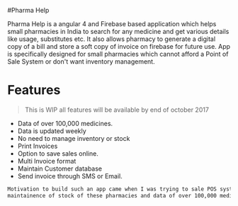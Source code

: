 #Pharma Help

Pharma Help is a angular 4 and Firebase based application which helps small pharmacies in
India to search for any medicine and get various details like usage, substitutes etc.
It also allows pharmacy to generate a digital copy of a bill and store a soft copy of invoice 
on firebase for future use.
App is specifically designed for small pharmacies which cannot afford a Point of Sale System or don't want inventory management.

# Features 
> This is WIP all features will be available by end of october 2017
- Data of over 100,000 medicines.
- Data is updated weekly
- No need to manage inventory or stock
- Print Invoices
- Option to save sales online.
- Multi Invoice format
- Maintain Customer database
- Send invoice through SMS or Email.


```sh
Motivation to build such an app came when I was trying to sale POS system to pharmacies and the biggest hurdle was 
maintainence of stock of these pharmacies and data of over 100,000 medicines per pharmacy.
```
